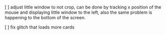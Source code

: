 [ ] adjust little window to not crop, can be done by tracking x position of the mouse and displaying little window to the left, also the same problem is happening to the bottom of the screen.

[ ] fix glitch that loads more cards
